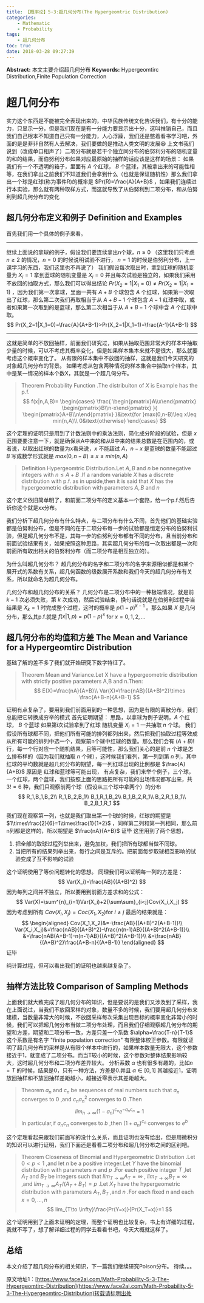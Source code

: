 ```yaml
---
title: 【概率论】5-3:超几何分布(The Hypergeomtric Distribution)
categories:
    - Mathematic
    - Probability
tags:
    - 超几何分布
toc: true
date: 2018-03-28 09:27:39
---
```


**Abstract:** 本文主要介绍超几何分布
**Keywords:** Hypergeomtirc Distribution,Finite Population Correction

<!--more-->
# 超几何分布
实力这个东西是不能被完全表现出来的，中华民族传统文化告诉我们，有十分的能力，只显示一分，但是我们现在是有一分能力要显示出十分，这叫推销自己，而且我们自己根本不知道自己只有一分能力，人心浮躁，我们还是憋着看书学习吧，外面的是是非非自然有人去解决，我们要做的是推动人类文明的发展😆
上文书我们说到（改成单口相声了）二项分布就是若干个独立同分布的伯努利分布的随机变量的和的结果，而伯努利分布如果对应最原始的抽样的话应该是这样的场景：
如果我们有一个不透明的箱子，里面有 $A$ 个红球， $B$ 个蓝球，其被拿出来的可能性相等，在我们拿出之前我们不知道我们会拿到什么（也就是保证随机性）那么我们拿出一个球是红球(称为事件R)的概率是 $Pr(R)=\frac{A}{A+B}$ ，如果我们连续进行本实验，那么就有两种取样方式，而这就导致了从伯努利到二项分布，和从伯努利到超几何分布的变化
## 超几何分布定义和例子 Definition and Examples
首先我们用一个具体的例子来看。

----------
继续上面说的拿球的例子，假设我们要连续拿出n个球，$n\geq 0$  （这里我们只考虑 $n\geq 2$ 的情况，$n=0$ 的时候说明试验不进行， $n=1$ 的时候是伯努利分布，上一课学习的东西，我们这里也不再说了） 我们假设每次取出时，拿到红球的随机变量为 $X_i=1$ 拿到蓝球的随机变量是 $X_i=0$ 并且每次试验是独立的，如果我们采用不放回的抽取方式，那么我们可以得出结论 $Pr(X_2=1|X_1=0)\neq Pr(X_2=1|X_1=1)$ ，因为我们第一次拿球，里面一共有 $A+B$ 个球包含 $A$ 个红球，如果第一次取出了红球，那么第二次我们再取相当于从 $A+B-1$ 个球包含 $A-1$ 红球中取，或者如果第一次取到的是蓝球，那么第二次相当于从 $A+B-1$ 个球中含 $A$ 个红球中取。
$$
Pr(X_2=1|X_1=0)=\frac{A}{A+B-1}>Pr(X_2=1|X_1=1)=\frac{A-1}{A+B-1}
$$


----------

这就是简单的不放回抽样，前面我们研究过，如果从抽取范围非常大的样本中抽取少量的时候，可以不考虑其概率变化，但是如果样本集本来就不是很大，那么就要考虑这个概率变化了。
从有限的样本集中不放回的抽样，这就是我们今天研究的对象超几何分布的背景。
如果考虑从包含两种情况的样本集合中抽取n个样本，其中是某一情况的样本个数X，其就是一个超几何分布。

>Theorem Probability Function .The distribuiton of $X$ is Example has the p.f.
$$
f(x|n,A,B)=
\begin{cases}
\frac{
\begin{pmatrix}A\\x\end{pmatrix}
\begin{pmatrix}B\\n-x\end{pmatrix}
}{
\begin{pmatrix}A+B\\n\end{pmatrix}
}&\text{for }max(0,n-B)\leq x\leq min(n,A)\\
0&\text{otherwise}
\end{cases}
$$

这个定理的证明只是用到了计数法则中的乘法法则，简化成分阶段的试验，但是 $x$ 范围要要注意一下，就是确保从A中来的和从B中来的结果总数是在范围内的，或者说，以取出红球的数量为x看来说，$x$ 不能超过 $A$，$n-x$ 是蓝球的数量不能超过 $B$ 写成数学形式就是 $max(0,n-B)\leq x\leq min(n,A)$

>Definition Hypergeomtric Distribution.Let $A,B$ and $n$ be nonnegative integers with $n\leq A+B$ .If a random variable $X$ has a discrete distribution with p.f. as in upside,then it is said that $X$ has the hypergeometric distribution with parameters $A,B$ and $n$

这个定义依旧简单明了，和前面二项分布的定义基本一个套路，给一个p.f.然后告诉你这个就是xx分布。

我们分析下超几何分布有什么特点，与二项分布有什么不同，首先他们的基础实验都是伯努利分布，但是不同的在于二项分布每一步的试验都是恒定分布的伯努利试验，但是超几何分布不是，其每一步的伯努利分布都有不同的分布，且当前分布和前面试验结果有关，如果按照这种思路，其实超几何分布的每一次取出都是一次和前面所有取出相关的伯努利分布（而二项分布是相互独立的）。

为什么叫超几何分布？
超几何分布的名字和二项分布的名字来源相似都是和某个展开式的系数有关系，超几何函数的级数展开系数和我们今天的超几何分布有关系，所以就命名为超几何分布。

几何分布和超几何分布的关系？
几何分布是二项分布中的一种极端情况，就是前 $k-1$ 次必须失败，第 $k$ 次成功，然后试验结束，换句话说就是在伯努利过程中当结果是 $X_k=1$ 时完成整个过程，这时的概率是 $p(1-p)^{k-1}$ 。那么如果 $X$ 是几何分布，那么其p.f.就是 $f(x|1,p)=p(1-p)^x$ for $x=0,1,2,\dots$
## 超几何分布的均值和方差 The Mean and Variance for a Hypergeomtirc Distribution
基础了解的差不多了我们就开始研究下数字特征了。

>Theorem Mean and Variance.Let X have a hypergeometric distribution with strictly positive parameters A,B and n.Then:
$$
E(X)=\frac{nA}{A+B}\\
Var(X)=\frac{nAB}{(A+B)^2}\times \frac{A+B-n}{A+B-1}
$$

证明有点复杂了，要用到我们前面用到的一种思想，因为是有限的离散分布，我们总能把它转换成穷举的模式
首先证明期望：
思路，以拿球为例子说明，$A$ 个红球， $B$ 个蓝球 如果第i次试验拿到了红球 随机变量 $X_i=1$ 一共抽取 $n$ 个球。
我们假设所有球都不同，把他们所有可能的排列都列出来，然后把我们抽取过程等效成从所有可能的排列中选一个，观察前n个球中红球的数量。那么我们会有 $(A+B)!$ 行，每一个行对应一个随机结果，且等可能性，那么我们关心的是前 $n$ 个球是怎么排布样的（因为我们就抽取 $n$ 个球），这时候我们看列，第一列到第 $n$ 列，其中红球的平均数就是超几何分布的期望，每一列红球出现的比例都是 $\frac{A}{A+B}$ 原因是 红球和蓝球等可能出现，
有点复杂，我们来举个例子，三个球，一个红球，两个蓝球，我们按照上面的思路把所有可能的出场情况都写出来，共 $3!=6$ 种，我们只观察前两个球（假设从三个球中拿两个）的分布
$$
R_1,B_1,B_2\\
R_1,B_2,B_1\\
B_1,R_1,B_2\\
B_1,B_2,R_1\\
B_2,R_1,B_1\\
B_2,B_1,R_1
$$

我们现在观察第一列，也就是我们取出第一个球的时候，红球的期望是 $1\times\frac{2}{6}=1\times\frac{1}{1+2}$ ，同样第二列和第一列相同，那么前n列都是这样的，所以期望是 $\frac{nA}{A+B}$
证毕
这里用到了两个思想，
1. 把全部的取球过程列举出来，避免加权，我们把所有球都当做不同球。
2. 当把所有的结果列举出来，每行之间是互斥的。把前面每步取球相互影响的试验变成了互不影响的试验

这个证明使用了等价问题转化的思想。
同理我们可以证明每一列的方差是：
$$
Var(X_i)=\frac{AB}{(A+B)^2}
$$
因为每列之间并不独立，所以要用到前面方差求和的公式：
$$
Var(X)=\sum^{n}_{i=1}Var(X_i)+2{\sum\sum}_{i<j}Cov(X_i,X_j)
$$
因为考虑到所有 $Cov(X_i,X_j)=Coc(X_1,X_2)\text{for }i\neq j$
最后的结果就是：
$$
\begin{aligned}
Cov(X_1,X_2)&=-\frac{AB}{(A+B)^2(A+B-1)}\\
Var(X_i,X_j)&=\frac{nAB}{(A+B)^2}-\frac{n(n-1)AB}{(A+B)^2(A+B-1)}\\
&=\frac{nAB(A+B-1)-n(n-1)AB}{(A+B)^2(A+B-1)}\\
&=\frac{nAB}{(A+B)^2}\frac{A+B-n}{(A+B-1)}
\end{aligned}
$$
证毕

纯计算过程，但可以看出我们的证明也越来越复杂了。

## 抽样方法比较 Comparison of Sampling Methods
上面我们就大致完成了超几何分布的知识，但是要说的是我们又涉及到了采样，我在上面说过，当我们不放回采样的对象，数量不多的时候，我们要用超几何分布来建模，当数量非常大的时候，不放回采样每次采集出现目标的概率变化非常小的时候，我们可以把超几何分布当做二项分布处理，而且我们仔细观察超几何分布的期望和方差，期望和二项分布一致，方差只差一个系数 $\alpha=\frac{T-n}{T-1}$ 这个系数是有名字 "finite population correction" 有限整体校正参数。有限就证明了超几何分布的采样是从有限个样本中进行的，如果样本数量无限大，这个参数接近于1，就变成了二项分布。而当T较小的时候，这个参数对整体结果影响较大，这时超几何分布和二项分布差异较大。
分析系数 $\alpha$ 也有很多有趣的，比如$n=T$ 的时候，结果是0，只有一种方法，方差是0.并且 $\alpha\in [0,1]$  其越接近1，证明放回抽样和不放回抽样差距越小，越接近零表示其差距越大。

>Theorem $a_n$ and $c_n$ be sequences of real numbers such that $a_n$ converges to $0$ ,and $c_na_n^2$ converges to $0$ .Then
$$
lim_{n\to \infty}(1-a_n)^{c_n}e^{-a_nc_n}=1
$$
In particular,if $a_nc_n$ converges to $b$ ,then $(1+a_n)^{c_n}$ converges to $e^b$

这个定理看起来跟我们前面写的没什么关系，而且证明也没有给出，但是用微积分的知识可以进行证明，我们下面还是看看二项分布和超几何分布之间的区别吧。

>Theorem Closeness of Binomial and Hypergeometric Distribution .Let $0< p < 1$ ,and let $n$ be a positive integer.Let $Y$ have the binomial distribution with parameters $n$ and $p$ .For each positive integer $T$ ,let $A_T$ and $B_T$ be integers such that  $lim_{T\to \infty}A_{T}=\infty$ , $lim_{T\to \infty}B_{T}=\infty$ ,and $lim_{T\to \infty} A_T/(A_T+B_T)=p$ .Let $X_T$ have the hypergeometric distribution with parameters $A_T,B_T$ ,and $n$ .For each fixed $n$ and each $x=0,\dots,n$
$$
lim_{T\to \infty}\frac{Pr(Y=x)}{Pr(X_T=x)}=1
$$


这个证明用到了上面未证明的定理，而整个证明也比较复杂，书上有详细的过程，我就不写了，想了解详细过程的同学去看看书吧，今天大概就这样了。

## 总结
本文介绍了超几何分布的相关知识，下一篇我们继续研究Poison分布。
待续。。。





原文地址1：[https://www.face2ai.com/Math-Probability-5-3-The-Hypergeomtirc-Distribution](https://www.face2ai.com/Math-Probability-5-3-The-Hypergeomtirc-Distribution)转载请标明出处
